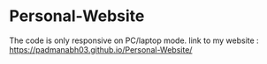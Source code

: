 # Personal-Website
The code is only responsive on PC/laptop mode.
link to my website : https://padmanabh03.github.io/Personal-Website/
